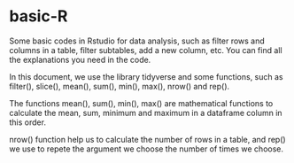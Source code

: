 # basic-R
 Some basic codes in Rstudio for data analysis, such as filter rows and columns in a table, filter subtables, add a new column, etc.
You can find all the explanations you need in the code.

 In this document, we use the library tidyverse and some functions, such as filter(), slice(), mean(), sum(), min(), max(), nrow() and rep().

 The functions mean(), sum(), min(), max() are mathematical functions to calculate the mean, sum, minimum and maximum in a dataframe column in this order.
 
 nrow() function help us to calculate the number of rows in a table, and rep() we use to repete the argument we choose the number of times we choose.
